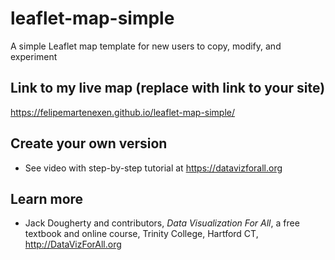# leaflet-map-simple
A simple Leaflet map template for new users to copy, modify, and experiment

## Link to my live map (replace with link to your site)

https://felipemartenexen.github.io/leaflet-map-simple/

## Create your own version
- See video with step-by-step tutorial at https://datavizforall.org

## Learn more
- Jack Dougherty and contributors, *Data Visualization For All*, a free textbook and online course, Trinity College, Hartford CT, http://DataVizForAll.org
